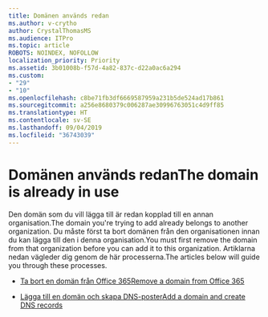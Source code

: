 ```yaml
---
title: Domänen används redan
ms.author: v-crytho
author: CrystalThomasMS
ms.audience: ITPro
ms.topic: article
ROBOTS: NOINDEX, NOFOLLOW
localization_priority: Priority
ms.assetid: 3b01008b-f57d-4a82-837c-d22a0ac6a294
ms.custom:
- "29"
- "10"
ms.openlocfilehash: c8be71fb3df6669587959a231b5de524ad17b861
ms.sourcegitcommit: a256e8680379c006287ae30996763051c4d9ff85
ms.translationtype: HT
ms.contentlocale: sv-SE
ms.lasthandoff: 09/04/2019
ms.locfileid: "36743039"
---
```

# <a name="the-domain-is-already-in-use"></a><span data-ttu-id="26f69-102">Domänen används redan</span><span class="sxs-lookup"><span data-stu-id="26f69-102">The domain is already in use</span></span>

<span data-ttu-id="26f69-103">Den domän som du vill lägga till är redan kopplad till en annan organisation.</span><span class="sxs-lookup"><span data-stu-id="26f69-103">The domain you're trying to add already belongs to another organization.</span></span> <span data-ttu-id="26f69-104">Du måste först ta bort domänen från den organisationen innan du kan lägga till den i denna organisation.</span><span class="sxs-lookup"><span data-stu-id="26f69-104">You must first remove the domain from that organization before you can add it to this organization.</span></span> <span data-ttu-id="26f69-105">Artiklarna nedan vägleder dig genom de här processerna.</span><span class="sxs-lookup"><span data-stu-id="26f69-105">The articles below will guide you through these processes.</span></span>
  
- [<span data-ttu-id="26f69-106">Ta bort en domän från Office 365</span><span class="sxs-lookup"><span data-stu-id="26f69-106">Remove a domain from Office 365</span></span>](https://docs.microsoft.com/office365/admin/get-help-with-domains/remove-a-domain)

- [<span data-ttu-id="26f69-107">Lägga till en domän och skapa DNS-poster</span><span class="sxs-lookup"><span data-stu-id="26f69-107">Add a domain and create DNS records</span></span>](https://docs.microsoft.com/office365/admin/get-help-with-domains/create-dns-records-at-any-dns-hosting-provider)

